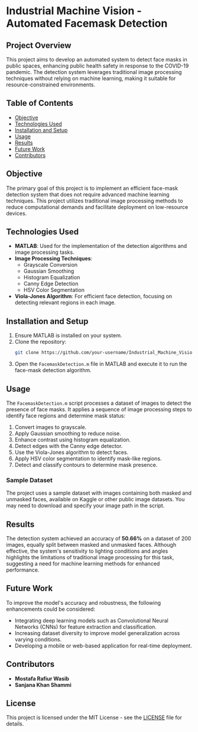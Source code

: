 
# Industrial Machine Vision - Automated Facemask Detection

## Project Overview
This project aims to develop an automated system to detect face masks in public spaces, enhancing public health safety in response to the COVID-19 pandemic. The detection system leverages traditional image processing techniques without relying on machine learning, making it suitable for resource-constrained environments.

## Table of Contents
- [Objective](#objective)
- [Technologies Used](#technologies-used)
- [Installation and Setup](#installation-and-setup)
- [Usage](#usage)
- [Results](#results)
- [Future Work](#future-work)
- [Contributors](#contributors)

## Objective
The primary goal of this project is to implement an efficient face-mask detection system that does not require advanced machine learning techniques. This project utilizes traditional image processing methods to reduce computational demands and facilitate deployment on low-resource devices.

## Technologies Used
- **MATLAB**: Used for the implementation of the detection algorithms and image processing tasks.
- **Image Processing Techniques**:
  - Grayscale Conversion
  - Gaussian Smoothing
  - Histogram Equalization
  - Canny Edge Detection
  - HSV Color Segmentation
- **Viola-Jones Algorithm**: For efficient face detection, focusing on detecting relevant regions in each image.


## Installation and Setup
1. Ensure MATLAB is installed on your system.
2. Clone the repository:
   ```bash
   git clone https://github.com/your-username/Industrial_Machine_Vision_Facemask_Detection_Project.git
   ```
3. Open the `FacemaskDetection.m` file in MATLAB and execute it to run the face-mask detection algorithm.

## Usage
The `FacemaskDetection.m` script processes a dataset of images to detect the presence of face masks. It applies a sequence of image processing steps to identify face regions and determine mask status:
1. Convert images to grayscale.
2. Apply Gaussian smoothing to reduce noise.
3. Enhance contrast using histogram equalization.
4. Detect edges with the Canny edge detector.
5. Use the Viola-Jones algorithm to detect faces.
6. Apply HSV color segmentation to identify mask-like regions.
7. Detect and classify contours to determine mask presence.

### Sample Dataset
The project uses a sample dataset with images containing both masked and unmasked faces, available on Kaggle or other public image datasets. You may need to download and specify your image path in the script.

## Results
The detection system achieved an accuracy of **50.66%** on a dataset of 200 images, equally split between masked and unmasked faces. Although effective, the system's sensitivity to lighting conditions and angles highlights the limitations of traditional image processing for this task, suggesting a need for machine learning methods for enhanced performance.

## Future Work
To improve the model's accuracy and robustness, the following enhancements could be considered:
- Integrating deep learning models such as Convolutional Neural Networks (CNNs) for feature extraction and classification.
- Increasing dataset diversity to improve model generalization across varying conditions.
- Developing a mobile or web-based application for real-time deployment.

## Contributors
- **Mostafa Rafiur Wasib**
- **Sanjana Khan Shammi**

## License
This project is licensed under the MIT License - see the [LICENSE](LICENSE) file for details.
